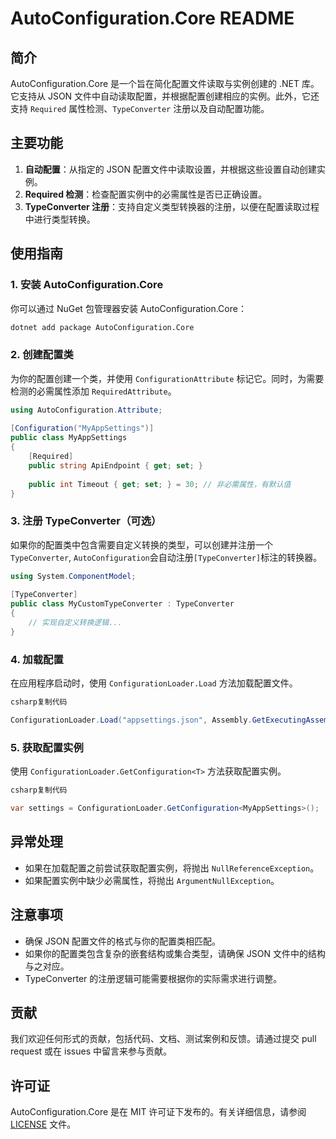 # AutoConfiguration.Core README

## 简介

AutoConfiguration.Core 是一个旨在简化配置文件读取与实例创建的 .NET 库。它支持从 JSON 文件中自动读取配置，并根据配置创建相应的实例。此外，它还支持 `Required` 属性检测、`TypeConverter` 注册以及自动配置功能。

## 主要功能

1. **自动配置**：从指定的 JSON 配置文件中读取设置，并根据这些设置自动创建实例。
2. **Required 检测**：检查配置实例中的必需属性是否已正确设置。
3. **TypeConverter 注册**：支持自定义类型转换器的注册，以便在配置读取过程中进行类型转换。

## 使用指南

### 1. 安装 AutoConfiguration.Core

你可以通过 NuGet 包管理器安装 AutoConfiguration.Core：

```bash
dotnet add package AutoConfiguration.Core
```

### 2. 创建配置类

为你的配置创建一个类，并使用 `ConfigurationAttribute` 标记它。同时，为需要检测的必需属性添加 `RequiredAttribute`。

```csharp
using AutoConfiguration.Attribute;
 
[Configuration("MyAppSettings")]
public class MyAppSettings
{
    [Required]
    public string ApiEndpoint { get; set; }
 
    public int Timeout { get; set; } = 30; // 非必需属性，有默认值
}
```

### 3. 注册 TypeConverter（可选）

如果你的配置类中包含需要自定义转换的类型，可以创建并注册一个 `TypeConverter`, `AutoConfiguration`会自动注册`[TypeConverter]`标注的转换器。

```csharp
using System.ComponentModel;
 
[TypeConverter]
public class MyCustomTypeConverter : TypeConverter
{
    // 实现自定义转换逻辑...
}
```

### 4. 加载配置

在应用程序启动时，使用 `ConfigurationLoader.Load` 方法加载配置文件。

```csharp
csharp复制代码

ConfigurationLoader.Load("appsettings.json", Assembly.GetExecutingAssembly().GetTypes());
```

### 5. 获取配置实例

使用 `ConfigurationLoader.GetConfiguration<T>` 方法获取配置实例。

```csharp
csharp复制代码

var settings = ConfigurationLoader.GetConfiguration<MyAppSettings>();
```

## 异常处理

- 如果在加载配置之前尝试获取配置实例，将抛出 `NullReferenceException`。
- 如果配置实例中缺少必需属性，将抛出 `ArgumentNullException`。

## 注意事项

- 确保 JSON 配置文件的格式与你的配置类相匹配。
- 如果你的配置类包含复杂的嵌套结构或集合类型，请确保 JSON 文件中的结构与之对应。
- TypeConverter 的注册逻辑可能需要根据你的实际需求进行调整。

## 贡献

我们欢迎任何形式的贡献，包括代码、文档、测试案例和反馈。请通过提交 pull request 或在 issues 中留言来参与贡献。

## 许可证

AutoConfiguration.Core 是在 MIT 许可证下发布的。有关详细信息，请参阅 [LICENSE](https://yiyan.baidu.com/chat/LICENSE) 文件。